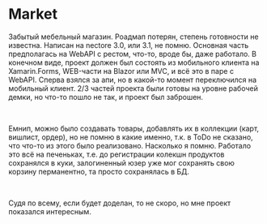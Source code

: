 # Market

Забытый мебельный магазин. Роадмап потерян, степень готовности не известна.
Написан на nectore 3.0, или 3.1, не помню. Основная часть предполагась на WebAPI с рестом, что-то, вроде бы, даже работало. В конечном виде, проект должен был состоять из мобильного клиента на Xamarin.Forms, WEB-части на Blazor или MVC, и всё это в паре с WebAPI. Сперва взялся за апи, но в какой-то момент переключился на мобильный клиент. 2/3 частей проекта были готовы на уровне рабочей демки, но что-то пошло не так, и проект был заброшен.

</br>

Емнип, можно было создавать товары, добавлять их в коллекции (карт, вишлист, ордер), но не помню в какие именно, т.к. в ToDo не сказано, что что-то из этого было реализовано. Насколько я помню. Работало это всё на печеньках, т.е. до регистрации колекшн продуктов сохранялся в куки, залогиненный юзер уже мог сохранять свою корзину перманентно, та просто сохранялась в БД. 

</br>

Судя по всему, если будет доделан, то не скоро, но мне проект показался интересным.
